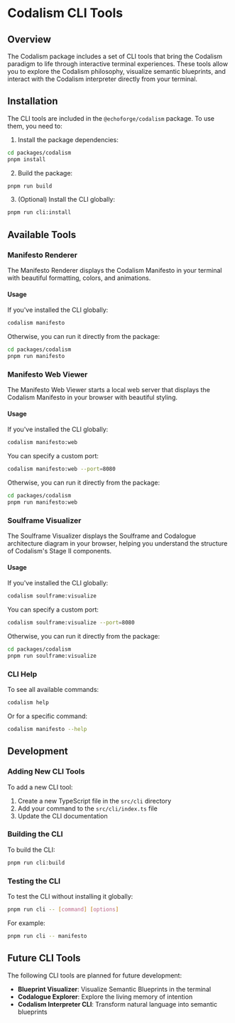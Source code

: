 # Codalism CLI Tools

## Overview

The Codalism package includes a set of CLI tools that bring the Codalism paradigm to life through interactive terminal experiences. These tools allow you to explore the Codalism philosophy, visualize semantic blueprints, and interact with the Codalism interpreter directly from your terminal.

## Installation

The CLI tools are included in the `@echoforge/codalism` package. To use them, you need to:

1. Install the package dependencies:

```bash
cd packages/codalism
pnpm install
```

2. Build the package:

```bash
pnpm run build
```

3. (Optional) Install the CLI globally:

```bash
pnpm run cli:install
```

## Available Tools

### Manifesto Renderer

The Manifesto Renderer displays the Codalism Manifesto in your terminal with beautiful formatting, colors, and animations.

#### Usage

If you've installed the CLI globally:

```bash
codalism manifesto
```

Otherwise, you can run it directly from the package:

```bash
cd packages/codalism
pnpm run manifesto
```

### Manifesto Web Viewer

The Manifesto Web Viewer starts a local web server that displays the Codalism Manifesto in your browser with beautiful styling.

#### Usage

If you've installed the CLI globally:

```bash
codalism manifesto:web
```

You can specify a custom port:

```bash
codalism manifesto:web --port=8080
```

Otherwise, you can run it directly from the package:

```bash
cd packages/codalism
pnpm run manifesto:web
```

### Soulframe Visualizer

The Soulframe Visualizer displays the Soulframe and Codalogue architecture diagram in your browser, helping you understand the structure of Codalism's Stage II components.

#### Usage

If you've installed the CLI globally:

```bash
codalism soulframe:visualize
```

You can specify a custom port:

```bash
codalism soulframe:visualize --port=8080
```

Otherwise, you can run it directly from the package:

```bash
cd packages/codalism
pnpm run soulframe:visualize
```

### CLI Help

To see all available commands:

```bash
codalism help
```

Or for a specific command:

```bash
codalism manifesto --help
```

## Development

### Adding New CLI Tools

To add a new CLI tool:

1. Create a new TypeScript file in the `src/cli` directory
2. Add your command to the `src/cli/index.ts` file
3. Update the CLI documentation

### Building the CLI

To build the CLI:

```bash
pnpm run cli:build
```

### Testing the CLI

To test the CLI without installing it globally:

```bash
pnpm run cli -- [command] [options]
```

For example:

```bash
pnpm run cli -- manifesto
```

## Future CLI Tools

The following CLI tools are planned for future development:

- **Blueprint Visualizer**: Visualize Semantic Blueprints in the terminal
- **Codalogue Explorer**: Explore the living memory of intention
- **Codalism Interpreter CLI**: Transform natural language into semantic blueprints

